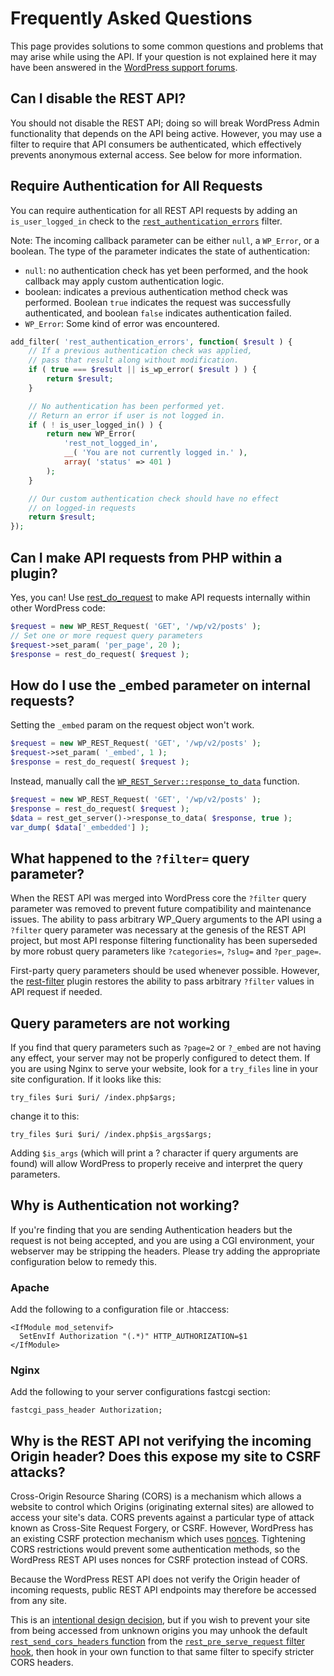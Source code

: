 # Frequently Asked Questions

This page provides solutions to some common questions and problems that may arise while using the API. If your question is not explained here it may have been answered in the [WordPress support forums](https://wordpress.org/support/topic-tag/rest-api).


## Can I disable the REST API?

You should not disable the REST API; doing so will break WordPress Admin functionality that depends on the API being active. However, you may use a filter to require that API consumers be authenticated, which effectively prevents anonymous external access. See below for more information.


## Require Authentication for All Requests

You can require authentication for all REST API requests by adding an `is_user_logged_in` check to the [`rest_authentication_errors`](https://developer.wordpress.org/reference/hooks/rest_authentication_errors/) filter.

Note: The incoming callback parameter can be either `null`, a `WP_Error`, or a boolean. The type of the parameter indicates the state of authentication:

 * `null`: no authentication check has yet been performed, and the hook callback may apply custom authentication logic.
 * boolean: indicates a previous authentication method check was performed. Boolean `true` indicates the request was successfully authenticated, and boolean `false` indicates authentication failed.
 * `WP_Error`: Some kind of error was encountered.

```php
add_filter( 'rest_authentication_errors', function( $result ) {
    // If a previous authentication check was applied,
    // pass that result along without modification.
    if ( true === $result || is_wp_error( $result ) ) {
        return $result;
    }

    // No authentication has been performed yet.
    // Return an error if user is not logged in.
    if ( ! is_user_logged_in() ) {
        return new WP_Error(
            'rest_not_logged_in',
            __( 'You are not currently logged in.' ),
            array( 'status' => 401 )
        );
    }

    // Our custom authentication check should have no effect
    // on logged-in requests
    return $result;
});
```


## Can I make API requests from PHP within a plugin?

Yes, you can! Use [rest_do_request](https://developer.wordpress.org/reference/functions/rest_do_request/) to make API requests internally within other WordPress code:

```php
$request = new WP_REST_Request( 'GET', '/wp/v2/posts' );
// Set one or more request query parameters
$request->set_param( 'per_page', 20 );
$response = rest_do_request( $request );
```

## How do I use the _embed parameter on internal requests?

Setting the `_embed` param on the request object won't work.

```php
$request = new WP_REST_Request( 'GET', '/wp/v2/posts' );
$request->set_param( '_embed', 1 );
$response = rest_do_request( $request );
```

Instead, manually call the [`WP_REST_Server::response_to_data`](https://developer.wordpress.org/reference/classes/wp_rest_server/) function.

```php
$request = new WP_REST_Request( 'GET', '/wp/v2/posts' );
$response = rest_do_request( $request );
$data = rest_get_server()->response_to_data( $response, true );
var_dump( $data['_embedded'] );
```

## What happened to the `?filter=` query parameter?

When the REST API was merged into WordPress core the `?filter` query parameter was removed to prevent future compatibility and maintenance issues. The ability to pass arbitrary WP_Query arguments to the API using a `?filter` query parameter was necessary at the genesis of the REST API project, but most API response filtering functionality has been superseded by more robust query parameters like `?categories=`, `?slug=` and `?per_page=`.

First-party query parameters should be used whenever possible. However, the [rest-filter](https://github.com/wp-api/rest-filter) plugin restores the ability to pass arbitrary `?filter` values in API request if needed.


## Query parameters are not working

If you find that query parameters such as `?page=2` or `?_embed` are not having any effect, your server may not be properly configured to detect them. If you are using Nginx to serve your website, look for a `try_files` line in your site configuration. If it looks like this:

```
try_files $uri $uri/ /index.php$args;
```

change it to this:

```
try_files $uri $uri/ /index.php$is_args$args;
```

Adding `$is_args` (which will print a ? character if query arguments are found) will allow WordPress to properly receive and interpret the query parameters.


## Why is Authentication not working?

If you're finding that you are sending Authentication headers but the request is not being accepted, and you are using a CGI environment, your webserver may be stripping the headers. Please try adding the appropriate configuration below to remedy this.

### Apache
Add the following to a configuration file or .htaccess:
```
<IfModule mod_setenvif>
  SetEnvIf Authorization "(.*)" HTTP_AUTHORIZATION=$1
</IfModule>
```

### Nginx
Add the following to your server configurations fastcgi section:
```
fastcgi_pass_header Authorization;
```

## Why is the REST API not verifying the incoming Origin header? Does this expose my site to CSRF attacks?

Cross-Origin Resource Sharing (CORS) is a mechanism which allows a website to control which Origins (originating external sites) are allowed to access your site's data. CORS prevents against a particular type of attack known as Cross-Site Request Forgery, or CSRF. However, WordPress has an existing CSRF protection mechanism which uses [nonces](https://developer.wordpress.org/plugins/security/nonces/). Tightening CORS restrictions would prevent some authentication methods, so the WordPress REST API uses nonces for CSRF protection instead of CORS.

Because the WordPress REST API does not verify the Origin header of incoming requests, public REST API endpoints may therefore be accessed from any site.

This is an [intentional design decision](https://core.trac.wordpress.org/changeset/40600), but if you wish to prevent your site from being accessed from unknown origins you may unhook the default [`rest_send_cors_headers` function](https://developer.wordpress.org/reference/functions/rest_send_cors_headers/) from the [`rest_pre_serve_request` filter hook](https://developer.wordpress.org/reference/hooks/rest_pre_serve_request/), then hook in your own function to that same filter to specify stricter CORS headers.
